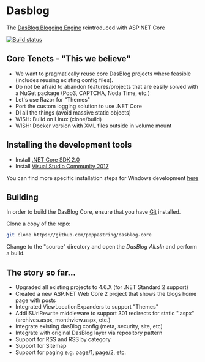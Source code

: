 
# Dasblog
The [DasBlog Blogging Engine](https://msdn.microsoft.com/en-us/library/aa480016.aspx) reintroduced with ASP.NET Core

[![Build status](https://ci.appveyor.com/api/projects/status/github/poppastring/dasblog-core?branch=master&svg=true)](https://ci.appveyor.com/project/poppastring/dasblog-core)

## Core Tenets - "This we believe"

- We want to pragmatically reuse core DasBlog projects where feasible (includes reusing existing config files).
- Do not be afraid to abandon features/projects that are easily solved with a NuGet package (Pop3, CAPTCHA, Noda Time, etc.)
- Let's use Razor for "Themes"
- Port the custom logging solution to use .NET Core
- DI all the things (avoid massive static objects)
- WISH: Build on Linux (clone/build)
- WISH: Docker version with XML files outside in volume mount


## Installing the development tools

- Install [.NET Core SDK 2.0](https://aka.ms/dotnet-sdk-2.0.0-win-gs-x64)
- Install [Visual Studio Community 2017](https://www.visualstudio.com/thank-you-downloading-visual-studio/?sku=Community&rel=15)

You can find more specific installation steps for Windows development [here](https://www.microsoft.com/net/core#windowscmd)


## Building

In order to build the DasBlog Core, ensure that you have [Git](https://git-scm.com/downloads) installed.

Clone a copy of the repo:

```bash
git clone https://github.com/poppastring/dasblog-core
```

Change to the "source" directory and open the *DasBlog All.sln* and perform a build.

## The story so far...
- Upgraded all existing projects to 4.6.X (for .NET Standard 2 support)
- Created a new ASP.NET Web Core 2 project that shows the blogs home page with posts
- Integrated ViewLocationExpanders to support "Themes"
- AddIISUrlRewrite middleware to support 301 redirects for static ".aspx" (archives.aspx, monthview.aspx, etc.)
- Integrate existing dasBlog config (meta, security, site, etc)
- Integrate with original DasBlog layer via repository pattern
- Support for RSS and RSS by category
- Support for Sitemap
- Support for paging e.g. page/1, page/2, etc.
